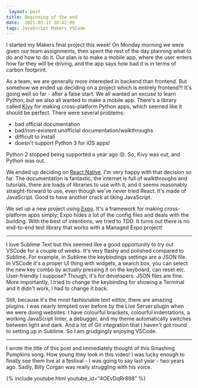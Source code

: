 ```yaml
---
 layout: post
title: Beginning of the end
date:  2021-03-17 20:42:00
tags: JavaScript Makers VSCode
---
```

I started my Makers final project this week! On Monday morning we were given our team assignments, then spent the rest of the day planning what to do and how to do it. Our plan is to make a mobile app, where the user enters how far they will be driving, and the app says how bad it is in terms of carbon footprint.  

As a team, we are generally more interested in backend than frontend. But somehow we ended up deciding on a project which is entirely frontend?! It's going well so far - after a false start. We all wanted an excuse to learn Python, but we also all wanted to make a mobile app. There's a library called [Kivy](https://kivy.org/#home) for making cross-platform Python apps, which seemed like it should be perfect. There were several problems:
* bad official documentation
* bad/non-existent unofficial documentation/walkthroughs
* difficult to install
* doesn't support Python 3 for iOS apps!

Python 2 stopped being supported a year ago 😒. So, Kivy was out, and Python was out.  

We ended up deciding on [React Native](https://reactnative.dev/). I'm very happy with that decision so far. The documentation is fantastic, the internet is full of walkthroughs and tutorials, there are loads of libraries to use with it, and it seems reasonably straight-forward to use, even though we've never tried React. It's made of JavaScript. Good to have another crack at liking JavaScript.

We set up a new project using [Expo](https://docs.expo.io/). It's a framework for making cross-platform apps simply; Expo hides a lot of the config files and deals with the building. With the best of intentions, we tried to TDD. It turns out there is no end-to-end test library that works with a Managed Expo project!  

***
I love Sublime Text but this seemed like a good opportunity to try out VSCode for a couple of weeks. It's very flashy and polished compared to Sublime. For example, in Sublime the keybindings settings are a JSON file. In VSCode it's a proper UI thing with widgets, a search box, you can select the new key combo by actually pressing it on the keyboard, can reset etc. User-friendly I suppose? Though, it's for developers. JSON files are fine. More importantly, I tried to change the keybinding for showing a Terminal and it didn't work, I had to change it back.

Still, because it's the most fashionable text editor, there are amazing plugins. I was nearly tempted over before by the Live Server plugin when we were doing websites. I have colourful brackets, colourful indentations, a working JavaScript linter, a debugger, and my theme automatically switches between light and dark. And a lot of Git integration that I haven't got round to setting up in Sublime. So I am grudgingly enjoying VSCode.

  
***
I wrote the title of this post and immediately thought of this Smashing Pumpkins song. How young they look in this video! I was lucky enough to finally see them live at a festival - I was going to say last year - two years ago. Sadly, Billy Corgan was really struggling with his voice.

{% include youtube.html youtube_id="4OEvDqRr898" %}


